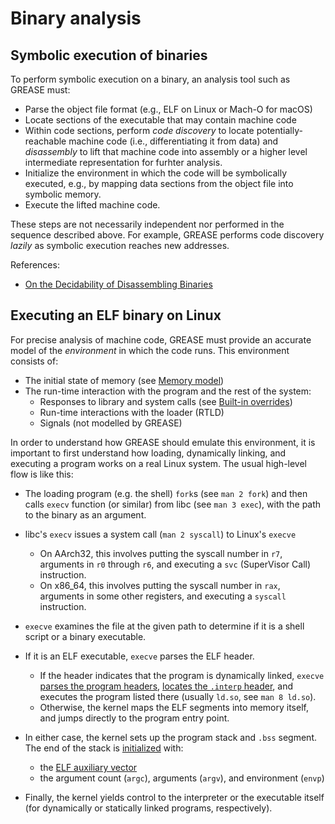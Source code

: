 # Binary analysis

## Symbolic execution of binaries

To perform symbolic execution on a binary, an analysis tool such as GREASE must:

- Parse the object file format (e.g., ELF on Linux or Mach-O for macOS)
- Locate sections of the executable that may contain machine code
- Within code sections, perform *code discovery* to locate potentially-reachable
  machine code (i.e., differentiating it from data) and *disassembly* to lift
  that machine code into assembly or a higher level intermediate representation
  for furhter analysis.
- Initialize the environment in which the code will be symbolically executed,
  e.g., by mapping data sections from the object file into symbolic memory.
- Execute the lifted machine code.

These steps are not necessarily independent nor performed in the sequence
described above. For example, GREASE performs code discovery *lazily* as
symbolic execution reaches new addresses.

References:

- [On the Decidability of Disassembling Binaries](https://link.springer.com/chapter/10.1007/978-3-031-64626-3_8)

## Executing an ELF binary on Linux

For precise analysis of machine code, GREASE must provide an accurate model of
the *environment* in which the code runs. This environment consists of:

- The initial state of memory (see [Memory model](memory-model.md))
- The run-time interaction with the program and the rest of the system:
  - Responses to library and system calls (see [Built-in overrides](builtins.md))
  - Run-time interactions with the loader (RTLD)
  - Signals (not modelled by GREASE)

In order to understand how GREASE should emulate this environment, it is
important to first understand how loading, dynamically linking, and executing a
program works on a real Linux system. The usual high-level flow is like this:

- The loading program (e.g. the shell) `fork`s (see `man 2 fork`) and then calls
  `execv` function (or similar) from libc (see `man 3 exec`), with the path to
  the binary as an argument.
- libc's `execv` issues a system call (`man 2 syscall`) to Linux's `execve`

  - On AArch32, this involves putting the syscall number in `r7`, arguments in
    `r0` through `r6`, and executing a `svc` (SuperVisor Call) instruction.
  - On x86_64, this involves putting the syscall number in `rax`, arguments in
    some other registers, and executing a `syscall` instruction.

- `execve` examines the file at the given path to determine if it is a shell
  script or a binary executable.
- If it is an ELF executable, `execve` parses the ELF header.
  - If the header indicates that the program is dynamically linked, `execve`
    [parses the program headers], [locates the `.interp` header], and executes
    the program listed there (usually `ld.so`, see `man 8 ld.so`).
  - Otherwise, the kernel maps the ELF segments into memory itself, and jumps
    directly to the program entry point.
- In either case, the kernel sets up the program stack and `.bss` segment. The
  end of the stack is [initialized] with:

    - the [ELF auxiliary vector]
    - the argument count (`argc`), arguments (`argv`), and environment (`envp`)

- Finally, the kernel yields control to the interpreter or the executable
  itself (for dynamically or statically linked programs, respectively).

[parses the program headers]: https://github.com/torvalds/linux/blob/ee94b00c1a648530333d9734200be7a45e6e00cd/fs/binfmt_elf.c#L854
[locates the `.interp` header]: https://github.com/torvalds/linux/blob/ee94b00c1a648530333d9734200be7a45e6e00cd/fs/binfmt_elf.c#L867
[initialized]: https://github.com/torvalds/linux/blob/ee94b00c1a648530333d9734200be7a45e6e00cd/fs/binfmt_elf.c#L234
[ELF auxiliary vector]: https://lwn.net/Articles/519085/
